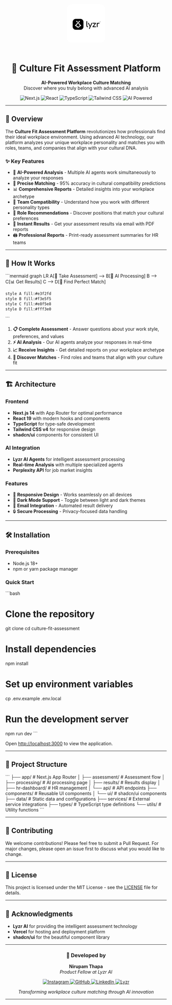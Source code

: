 <div align="center">
  <img src="public/images/lyzr-logo-main.jpeg" alt="Lyzr Logo" width="120" height="120" style="border-radius: 15px; margin-bottom: 20px;">
  
  # 🎯 Culture Fit Assessment Platform
  
  <p align="center">
    <strong>AI-Powered Workplace Culture Matching</strong><br>
    Discover where you truly belong with advanced AI analysis
  </p>
  
  <p align="center">
    <img src="https://img.shields.io/badge/Next.js-14.2.25-black?style=for-the-badge&logo=next.js&logoColor=white" alt="Next.js" />
    <img src="https://img.shields.io/badge/React-19-61DAFB?style=for-the-badge&logo=react&logoColor=black" alt="React" />
    <img src="https://img.shields.io/badge/TypeScript-5.0-3178C6?style=for-the-badge&logo=typescript&logoColor=white" alt="TypeScript" />
    <img src="https://img.shields.io/badge/Tailwind_CSS-4.0-38B2AC?style=for-the-badge&logo=tailwind-css&logoColor=white" alt="Tailwind CSS" />
    <img src="https://img.shields.io/badge/AI_Powered-Lyzr-9C27B0?style=for-the-badge&logo=artificial-intelligence&logoColor=white" alt="AI Powered" />
  </p>
</div>

---

## 🌟 Overview

The **Culture Fit Assessment Platform** revolutionizes how professionals find their ideal workplace environment. Using advanced AI technology, our platform analyzes your unique workplace personality and matches you with roles, teams, and companies that align with your cultural DNA.

### ✨ Key Features

- 🤖 **AI-Powered Analysis** - Multiple AI agents work simultaneously to analyze your responses
- 🎯 **Precise Matching** - 95% accuracy in cultural compatibility predictions
- 📊 **Comprehensive Reports** - Detailed insights into your workplace archetype
- 👥 **Team Compatibility** - Understand how you work with different personality types
- 💼 **Role Recommendations** - Discover positions that match your cultural preferences
- 📧 **Instant Results** - Get your assessment results via email with PDF reports
- 🖨️ **Professional Reports** - Print-ready assessment summaries for HR teams

---

## 🚀 How It Works

\`\`\`mermaid
graph LR
    A[📝 Take Assessment] --> B[🤖 AI Processing]
    B --> C[📊 Get Results]
    C --> D[🎯 Find Perfect Match]
    
    style A fill:#e3f2fd
    style B fill:#f3e5f5
    style C fill:#e8f5e8
    style D fill:#fff3e0
\`\`\`

1. **📋 Complete Assessment** - Answer questions about your work style, preferences, and values
2. **⚡ AI Analysis** - Our AI agents analyze your responses in real-time
3. **📈 Receive Insights** - Get detailed reports on your workplace archetype
4. **🎯 Discover Matches** - Find roles and teams that align with your culture fit

---

## 🏗️ Architecture

### Frontend
- **Next.js 14** with App Router for optimal performance
- **React 19** with modern hooks and components
- **TypeScript** for type-safe development
- **Tailwind CSS v4** for responsive design
- **shadcn/ui** components for consistent UI

### AI Integration
- **Lyzr AI Agents** for intelligent assessment processing
- **Real-time Analysis** with multiple specialized agents
- **Perplexity API** for job market insights

### Features
- 📱 **Responsive Design** - Works seamlessly on all devices
- 🌙 **Dark Mode Support** - Toggle between light and dark themes
- 📧 **Email Integration** - Automated result delivery
- 🔒 **Secure Processing** - Privacy-focused data handling

---

## 🛠️ Installation

### Prerequisites
- Node.js 18+ 
- npm or yarn package manager

### Quick Start

\`\`\`bash
# Clone the repository
git clone <repository-url>
cd culture-fit-assessment

# Install dependencies
npm install

# Set up environment variables
cp .env.example .env.local

# Run the development server
npm run dev
\`\`\`

Open [http://localhost:3000](http://localhost:3000) to view the application.

---

## 📁 Project Structure

\`\`\`
├── app/                    # Next.js App Router
│   ├── assessment/         # Assessment flow
│   ├── processing/         # AI processing page
│   ├── results/           # Results display
│   ├── hr-dashboard/      # HR management
│   └── api/               # API endpoints
├── components/            # Reusable UI components
│   └── ui/               # shadcn/ui components
├── data/                 # Static data and configurations
├── services/             # External service integrations
├── types/                # TypeScript type definitions
└── utils/                # Utility functions
\`\`\`

---

## 🤝 Contributing

We welcome contributions! Please feel free to submit a Pull Request. For major changes, please open an issue first to discuss what you would like to change.

---

## 📄 License

This project is licensed under the MIT License - see the [LICENSE](LICENSE) file for details.

---

## 🙏 Acknowledgments

- **Lyzr AI** for providing the intelligent assessment technology
- **Vercel** for hosting and deployment platform
- **shadcn/ui** for the beautiful component library

---

<div align="center">
  <h3>🚀 Developed by</h3>
  <p>
    <strong>Nirupam Thapa</strong><br>
    <em>Product Fellow at Lyzr AI</em>
  </p>
  
  <p>
    <a href="https://instagram.com/_kuoki" target="_blank">
      <img src="https://img.shields.io/badge/Instagram-E4405F?style=for-the-badge&logo=instagram&logoColor=white" alt="Instagram" />
    </a>
    <a href="https://github.com/kuokiii" target="_blank">
      <img src="https://img.shields.io/badge/GitHub-100000?style=for-the-badge&logo=github&logoColor=white" alt="GitHub" />
    </a>
    <a href="https://www.linkedin.com/in/kuokiii/" target="_blank">
      <img src="https://img.shields.io/badge/LinkedIn-0077B5?style=for-the-badge&logo=linkedin&logoColor=white" alt="LinkedIn" />
    </a>
    <a href="https://www.lyzr.ai" target="_blank">
      <img scr="https://img.shields.io/badge/Lyzr-100000?style=for-the-badge&logo=lyzr&logoColor=black" alt="Lyzr" />
    </a>
  </p>
  
  <p>
    <em>Transforming workplace culture matching through AI innovation</em>
  </p>
</div>

---



